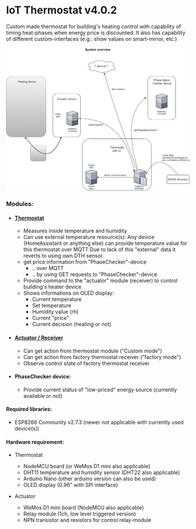 # IoT Thermostat v4.0.2

Custom made thermostat for building's heating control with capability of timing heat-phases when energy price is discounted.
It also has capability of different custom-interfaces (e.g.: show values on smart-mirror, etc.)

![image](https://raw.githubusercontent.com/bbkbarbar/IoT-thermostat_Project/main/IoT_Thermostat_v2.png)


### Modules:
 - #### [Thermostat](https://github.com/bbkbarbar/IoT-thermostat_Project/tree/main/NodeMcu_IoT_Thermostat_DHT11_with_SerialOut)
   - Measures inside temperature and humidity
   - Can use external temperature resource(s): 
     Any device (HomeAssistant or anything else) can provide temperature value for this thermostat over MQTT
     Due to lack of this "external" data it reverts to using own DTH sensor.
   - get price information from "PhaseChecker"-device
     - .. over MQTT
     - .. by using GET requests to "PhaseChecker"-device
   - Provide command to the "actuator" module (receiver) to control building's heater device
   - Shows informations on OLED display:
     - Current temperature
     - Set temperature
     - Humidity value (rh)
     - Current "price"
     - Current decision (heating or not)

 - #### [Actuator / Receiver](https://github.com/bbkbarbar/IoT-thermostat_Project/tree/main/NodeMcu_IoT_Actuator)
    - Can get action from thermostat module ("Custom mode")
    - Can get action from factory thermostat receiver ("factory mode")
    - Observe control state of factory thermostat receiver

 - #### PhaseChecker device:
    - Provide current status of "low-priced" energy source (currently available or not)

#### Required libraries:
 - ESP8266 Community v2.7.3 (newer not applicable with currently used device(s))

#### Hardware requirement:
- Thermostat
  - NodeMCU board (or WeMos D1 mini also applicable)
  - DHT11 temperature and humidity sensor (DHT22 also applicable)
  - Arduino Nano (other arduino version can also be used)
  - OLED display (0.96" with SPI interface)

- Actuator
  - WeMos D1 mini board (NodeMCU also applicable)
  - Relay module (1ch, low level triggered version)
  - NPN transistor and resistors for control relay-module
